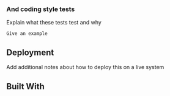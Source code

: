 ### And coding style tests

Explain what these tests test and why

```
Give an example
```

## Deployment

Add additional notes about how to deploy this on a live system

## Built With
